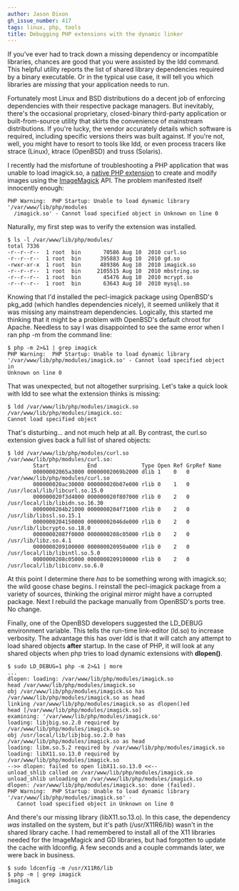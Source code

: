 ```yaml
---
author: Jason Dixon
gh_issue_number: 417
tags: linux, php, tools
title: Debugging PHP extensions with the dynamic linker
---
```




If you've ever had to track down a missing dependency or incompatible libraries, chances are good that you were assisted by the ldd command. This helpful utility reports the list of shared library dependencies required by a binary executable. Or in the typical use case, it will tell you which libraries are *missing* that your application needs to run.

Fortunately most Linux and BSD distributions do a decent job of enforcing dependencies with their respective package managers. But inevitably, there's the occasional proprietary, closed-binary third-party application or built-from-source utility that skirts the convenience of mainstream distributions. If you're lucky, the vendor accurately details which software is required, including specific versions theirs was built against. If you're not, well, you might have to resort to tools like ldd, or even process tracers like strace (Linux), ktrace (OpenBSD) and truss (Solaris).

I recently had the misfortune of troubleshooting a PHP application that was unable to load imagick.so, a [native PHP extension](http://www.php.net/manual/en/intro.imagick.php) to create and modify images using the [ImageMagick](http://www.imagemagick.org/script/index.php) API. The problem manifested itself innocently enough:

```nohighlight
PHP Warning:  PHP Startup: Unable to load dynamic library '/var/www/lib/php/modules
  /imagick.so' - Cannot load specified object in Unknown on line 0
```

Naturally, my first step was to verify the extension was installed.

```nohighlight
$ ls -l /var/www/lib/php/modules/
total 7336
-r--r--r--  1 root  bin       70586 Aug 10  2010 curl.so
-r--r--r--  1 root  bin      395883 Aug 10  2010 gd.so
-rwxr-xr-x  1 root  bin      489386 Aug 10  2010 imagick.so
-r--r--r--  1 root  bin     2105515 Aug 10  2010 mbstring.so
-r--r--r--  1 root  bin       45476 Aug 10  2010 mcrypt.so
-r--r--r--  1 root  bin       63643 Aug 10  2010 mysql.so
```

Knowing that I'd installed the pecl-imagick package using OpenBSD's pkg_add (which handles dependencies nicely), it seemed unlikely that it was missing any mainstream dependencies. Logically, this started me thinking that it might be a problem with OpenBSD's default chroot for Apache. Needless to say I was disappointed to see the same error when I ran php -m from the command line:

```nohighlight
$ php -m 2>&1 | grep imagick
PHP Warning:  PHP Startup: Unable to load dynamic library
'/var/www/lib/php/modules/imagick.so' - Cannot load specified object in
Unknown on line 0
```

That was unexpected, but not altogether surprising. Let's take a quick look with ldd to see what the extension thinks is missing:

```nohighlight
$ ldd /var/www/lib/php/modules/imagick.so
/var/www/lib/php/modules/imagick.so:
Cannot load specified object
```

That's disturbing... and not much help at all. By contrast, the curl.so extension gives back a full list of shared objects:

```nohighlight
$ ldd /var/www/lib/php/modules/curl.so                                                                              
/var/www/lib/php/modules/curl.so:
        Start            End              Type Open Ref GrpRef Name
        00000002065a3000 00000002069b2000 dlib 1    0   0      /var/www/lib/php/modules/curl.so
        000000020ac30000 000000020b07e000 rlib 0    1   0      /usr/local/lib/libcurl.so.15.0
        000000020f3d4000 000000020f807000 rlib 0    2   0      /usr/local/lib/libidn.so.16.30
        0000000204b21000 0000000204f71000 rlib 0    2   0      /usr/lib/libssl.so.15.1
        0000000204150000 00000002046de000 rlib 0    2   0      /usr/lib/libcrypto.so.18.0
        00000002087f0000 0000000208c05000 rlib 0    2   0      /usr/lib/libz.so.4.1
        0000000209100000 000000020950a000 rlib 0    2   0      /usr/local/lib/libintl.so.5.0
        0000000208c05000 0000000209100000 rlib 0    2   0      /usr/local/lib/libiconv.so.6.0
```

At this point I determine there *has* to be something wrong with imagick.so; the wild goose chase begins. I reinstall the pecl-imagick package from a variety of sources, thinking the original mirror might have a corrupted package. Next I rebuild the package manually from OpenBSD's ports tree. No change.

Finally, one of the OpenBSD developers suggested the LD_DEBUG environment variable. This tells the run-time link-editor (ld.so) to increase verbosity. The advantage this has over ldd is that it will catch any attempt to load shared objects **after** startup. In the case of PHP, it will look at any shared objects when php tries to load dynamic extensions with **dlopen()**.

```nohighlight
$ sudo LD_DEBUG=1 php -m 2>&1 | more
...
dlopen: loading: /var/www/lib/php/modules/imagick.so
head /var/www/lib/php/modules/imagick.so
obj /var/www/lib/php/modules/imagick.so has /var/www/lib/php/modules/imagick.so as head
linking /var/www/lib/php/modules/imagick.so as dlopen()ed
head [/var/www/lib/php/modules/imagick.so]
examining: '/var/www/lib/php/modules/imagick.so'
loading: libjbig.so.2.0 required by /var/www/lib/php/modules/imagick.so
obj /usr/local/lib/libjbig.so.2.0 has /var/www/lib/php/modules/imagick.so as head
loading: libm.so.5.2 required by /var/www/lib/php/modules/imagick.so
loading: libX11.so.13.0 required by /var/www/lib/php/modules/imagick.so
-->> dlopen: failed to open libX11.so.13.0 <<--
unload_shlib called on /var/www/lib/php/modules/imagick.so
unload_shlib unloading on /var/www/lib/php/modules/imagick.so
dlopen: /var/www/lib/php/modules/imagick.so: done (failed).
PHP Warning:  PHP Startup: Unable to load dynamic library '/var/www/lib/php/modules/imagick.so' - 
   Cannot load specified object in Unknown on line 0
```

And there's our missing library (libX11.so.13.o). In this case, the dependency *was* installed on the system, but it's path (/usr/X11R6/lib) wasn't in the shared library cache. I had remembered to install all of the X11 libraries needed for the ImageMagick and GD libraries, but had forgotten to update the cache with ldconfig. A few seconds and a couple commands later, we were back in business.

```nohighlight
$ sudo ldconfig -m /usr/X11R6/lib
$ php -m | grep imagick
imagick
```

